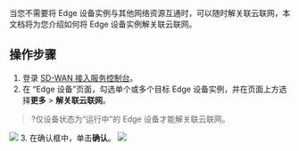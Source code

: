 当您不需要将 Edge 设备实例与其他网络资源互通时，可以随时解关联云联网，本文档将为您介绍如何将 Edge 设备实例解关联云联网。

## 操作步骤
1. 登录 [SD-WAN 接入服务控制台](https://console.cloud.tencent.com/sas/edge)。
2. 在 “Edge 设备”页面，勾选单个或多个目标 Edge 设备实例，并在页面上方选择**更多** > **解关联云联网**。
>?仅设备状态为“运行中”的 Edge 设备才能解关联云联网。
>
![](https://main.qcloudimg.com/raw/2a29ac54030ec162a377c2a12295d084.png)
3. 在确认框中，单击**确认**。
  ![](https://main.qcloudimg.com/raw/50a6f8404e9a3034514f435a391abc83.png)
